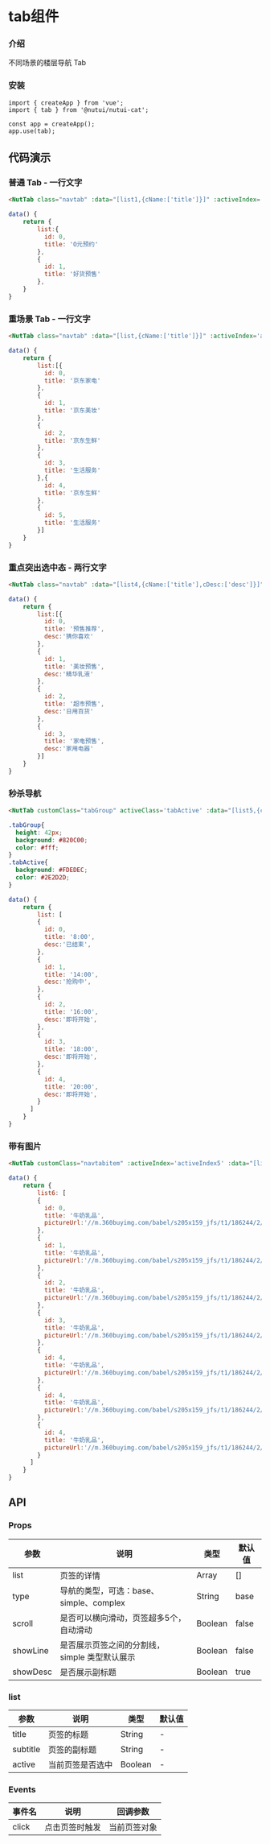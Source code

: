 #  tab组件

### 介绍

不同场景的楼层导航 Tab

### 安装

```
import { createApp } from 'vue';
import { tab } from '@nutui/nutui-cat';

const app = createApp();
app.use(tab);
```

## 代码演示

### 普通 Tab - 一行文字

```html
<NutTab class="navtab" :data="[list1,{cName:['title']}]" :activeIndex='activeIndex' @click="(data,i)=>{activeIndex = i}" :showLine='true'></NutTab>
```
```javascript
data() {
    return {
        list:{
          id: 0,
          title: 'O元预约'
        },
        {
          id: 1,
          title: '好货预售'
        },
    }
}
```

### 重场景 Tab - 一行文字

```html
<NutTab class="navtab" :data="[list,{cName:['title']}]" :activeIndex='activeIndex3' @click="(data,i)=>{activeIndex3 = i}" type='simple'></NutTab>
```
```javascript
data() {
    return {
        list:[{
          id: 0,
          title: '京东家电'
        },
        {
          id: 1,
          title: '京东美妆'
        },
        {
          id: 2,
          title: '京东生鲜'
        },
        {
          id: 3,
          title: '生活服务'
        },{
          id: 4,
          title: '京东生鲜'
        },
        {
          id: 5,
          title: '生活服务'
        }]
    }
}
```

### 重点突出选中态 - 两行文字

```html
<NutTab class="navtab" :data="[list4,{cName:['title'],cDesc:['desc']}]" :activeIndex='activeIndex4' @click="(data,i)=>{activeIndex4 = i}" type='complex'></NutTab>
```
```javascript
data() {
    return {
        list:[{
          id: 0,
          title: '预售推荐',
          desc:'猜你喜欢'
        },
        {
          id: 1,
          title: '美妆预售',
          desc:'精华乳液'
        },
        {
          id: 2,
          title: '超市预售',
          desc:'日用百货'
        },
        {
          id: 3,
          title: '家电预售',
          desc:'家用电器'
        }]
    }
}
```

### 秒杀导航

```html
<NutTab customClass="tabGroup" activeClass='tabActive' :data="[list5,{cName:['title']}]" :showLine='false' @click="(data,i)=>{activeIndex5 = i}" type='complex'></NutTab>
```

```css
.tabGroup{
  height: 42px;
  background: #820C00;
  color: #fff;
}
.tabActive{
  background: #FDEDEC;
  color: #2E2D2D;
}
```

```javascript
data() {
    return {
        list: [
        {
          id: 0,
          title: '8:00',
          desc:'已结束',
        },
        {
          id: 1,
          title: '14:00',
          desc:'抢购中',
        },
        {
          id: 2,
          title: '16:00',
          desc:'即将开始',
        },
        {
          id: 3,
          title: '18:00',
          desc:'即将开始',
        },
        {
          id: 4,
          title: '20:00',
          desc:'即将开始',
        }
      ]
    }
}
```


### 带有图片

```html
<NutTab customClass="navtabitem" :activeIndex='activeIndex5' :data="[list6,{cName:['title'],cImage:['pictureUrl']}]" @click="(data,i)=>{activeIndex5 = i}" type='image'></NutTab>
```

```javascript
data() {
    return {
        list6: [
        {
          id: 0,
          title: '牛奶乳品',
          pictureUrl:'//m.360buyimg.com/babel/s205x159_jfs/t1/186244/2/17927/78464/610cdfbeE46ff28b6/e42bcf4b58920eb4.png'
        },
        {
          id: 1,
          title: '牛奶乳品',
          pictureUrl:'//m.360buyimg.com/babel/s205x159_jfs/t1/186244/2/17927/78464/610cdfbeE46ff28b6/e42bcf4b58920eb4.png'
        },
        {
          id: 2,
          title: '牛奶乳品',
          pictureUrl:'//m.360buyimg.com/babel/s205x159_jfs/t1/186244/2/17927/78464/610cdfbeE46ff28b6/e42bcf4b58920eb4.png'
        },
        {
          id: 3,
          title: '牛奶乳品',
          pictureUrl:'//m.360buyimg.com/babel/s205x159_jfs/t1/186244/2/17927/78464/610cdfbeE46ff28b6/e42bcf4b58920eb4.png'
        },
        {
          id: 4,
          title: '牛奶乳品',
          pictureUrl:'//m.360buyimg.com/babel/s205x159_jfs/t1/186244/2/17927/78464/610cdfbeE46ff28b6/e42bcf4b58920eb4.png'
        },
        {
          id: 4,
          title: '牛奶乳品',
          pictureUrl:'//m.360buyimg.com/babel/s205x159_jfs/t1/186244/2/17927/78464/610cdfbeE46ff28b6/e42bcf4b58920eb4.png'
        },
        {
          id: 4,
          title: '牛奶乳品',
          pictureUrl:'//m.360buyimg.com/babel/s205x159_jfs/t1/186244/2/17927/78464/610cdfbeE46ff28b6/e42bcf4b58920eb4.png'
        }
      ]
    }
}
```
## API

### Props

| 参数         | 说明                             | 类型   | 默认值           |
|--------------|----------------------------------|--------|------------------|
| list         | 页签的详情               | Array | []                |
| type        | 导航的类型，可选：base、simple、complex      | String | base               |
| scroll         | 是否可以横向滑动，页签超多5个，自动滑动 | Boolean | false                |
| showLine | 是否展示页签之间的分割线，simple 类型默认展示     | Boolean | false |
| showDesc          | 是否展示副标题    | Boolean | true             |


### list

| 参数         | 说明                             | 类型   | 默认值           |
|--------------|----------------------------------|--------|------------------|
| title         | 页签的标题               | String | -                |
| subtitle        | 页签的副标题      | String | -               |
| active         | 当前页签是否选中 | Boolean | -                |

### Events

| 事件名 | 说明           | 回调参数     |
|--------|----------------|--------------|
| click  | 点击页签时触发 | 当前页签对象 |
    